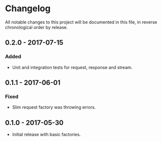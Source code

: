 # Changelog

All notable changes to this project will be documented in this file, in reverse chronological order by release.

## 0.2.0 - 2017-07-15
### Added
- Unit and integration tests for request, response and stream.

## 0.1.1 - 2017-06-01
### Fixed
- Slim request factory was throwing errors.

## 0.1.0 - 2017-05-30

- Initial release with basic factories.